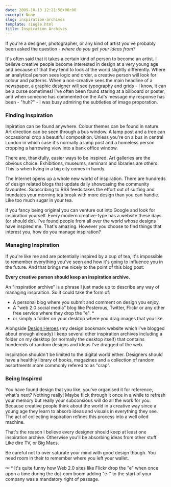 ```yaml
---
date: 2009-10-13 12:21:58+00:00
excerpt: None
slug: inspiration-archives
template: single.html
title: Inspiration Archives
---
```


If you're a designer, photographer, or any kind of artist you've probably been asked the question - _where do you get your ideas from?_

It's often said that it takes a certain kind of person to become an artist. I believe creative people become interested in design at a very young age and because of that they tend to look at the world slightly differently. Where an analytical person sees logic and order, a creative person will look for colour and patterns. When a non-creative sees the main headline of a newspaper, a graphic designer will see typography and grids - I know, it can be a curse sometimes! I've often been found staring at a billboard or poster, and when someone has commented on the Ad's message my response has been - "huh?" - I was busy admiring the subtleties of image proporation.

### Finding Inspiration

Inpiration can be found anywhere. Colour themes can be found in nature. Art direction can be seen through a bus window. A lamp post and a tree can occassional crop a beautiful composition. Unless you're on a bus in central London in which case it's normally a lamp post and a homeless person cropping a harrowing view into a bank office window.

There are, thankfully, easier ways to be inspired. Art galleries are the obvious choice. Exhibitions, museums, seminars and libraries are others. This is when living in a big city comes in handy.

The Internet opens up a whole new world of inspiration. There are hundreds of design related blogs that update daily showcasing the community favourites. Subscribing to RSS feeds takes the effort out of surfing and inundates your morning tea break with more design than you can handle. Like too much sugar in your tea.

If you fancy being original you can venture out into Google and look for inspiration yourself. Every modern creative-type has a website these days (or should do). I've found people from all over the world whose designs have inspired me. That's amazing. However you choose to find things that interest you, how do you manage inspiration?

### Managing Inspiration

If you're like me and are potentially inspired by a cup of tea, it's impossible to remember everything you've seen and how it's going to influence you in the future. And that brings me nicely to the point of this blog post:

**Every creative person should keep an inspiration archive.**

An "inspiration archive" is a phrase I just made up to describe any way of managing inspraition. So it could take the form of:

* A personal blog where you submit and comment on design you enjoy.
* A "web 2.0 social media" blog like Posterous, Twitter, Flickr or any other free service where they drop the "e". *
* or simply a folder on your desktop where you drag images that you like.

Alongside [Design Heroes](http://designheroes.co.uk) (my design bookmark website which I've blogged about enough already) I keep several other inspiration archives including a folder on my desktop (or normally the desktop itself) that contains hundereds of random designs and ideas I've dragged of the web.

Inspiration shouldn't be limited to the digital world either. Designers should have a healthly library of books, magazines and a collection of random assortments more commonly refered to as "crap".

### Being Inspired

You have found design that you like, you've organised it for reference, what's next? Nothing really! Maybe flick through it once in a while to refresh your memory but really your subconsious will do all the work for you. Because creative people think about the world in a creative way since a young age they learn to absorb ideas and visuals in everything they see. The act of collecting inspiration refines this process into a well oiled machine.

That's the reason I believe every designer should keep at least one inspiration archive. Otherwise you'll be absorbing ideas from other stuff. Like dire TV, or Big Macs.

Be careful not to over saturate your mind with good design though. You need room in their to remember where you left your wallet.

💤 * It's quite funny how Web 2.0 sites like Flickr drop the "e" when once upon a time during the dot-com boom adding "e-" to the start of your company was a mandatory right of passage.

